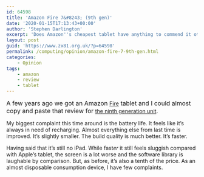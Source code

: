 ```yaml
---
id: 64598
title: 'Amazon Fire 7&#8243; (9th gen)'
date: '2020-01-15T17:13:43+00:00'
author: 'Stephen Darlington'
excerpt: 'Does Amazon''s cheapest tablet have anything to commend it other than the price?'
layout: post
guid: 'https://www.zx81.org.uk/?p=64598'
permalink: /computing/opinion/amazon-fire-7-9th-gen.html
categories:
    - Opinion
tags:
    - amazon
    - review
    - tablet
---
```


<span style="color: var(--color-text); font-size: 16px; font-weight: 400;">A few years ago we got an Amazon </span>[Fire](https://www.zx81.org.uk/computing/reviews/amazon-fire-7.html)<span style="color: var(--color-text); font-size: 16px; font-weight: 400;"> tablet and I could almost copy and paste that review for </span>[the ninth generation unit](https://amzn.to/2ZMChrI)<span style="color: var(--color-text); font-size: 16px; font-weight: 400;">.</span>

My biggest complaint this time around is the battery life. It feels like it’s always in need of recharging. Almost everything else from last time is improved. It’s slightly smaller. The build quality is much better. It’s faster.

Having said that it’s still no iPad. While fast*er* it still feels sluggish compared with Apple’s tablet, the screen is a lot worse and the software library is laughable by comparison. But, as before, it’s also a tenth of the price. As an almost disposable consumption device, I have few complaints.